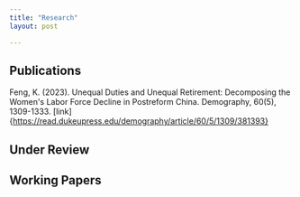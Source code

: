 ```yaml
---
title: "Research"
layout: post

---
```


## Publications
Feng, K. (2023). Unequal Duties and Unequal Retirement: Decomposing the Women's Labor Force Decline in Postreform China. Demography, 60(5), 1309-1333.
[link]{https://read.dukeupress.edu/demography/article/60/5/1309/381393}

## Under Review

## Working Papers
